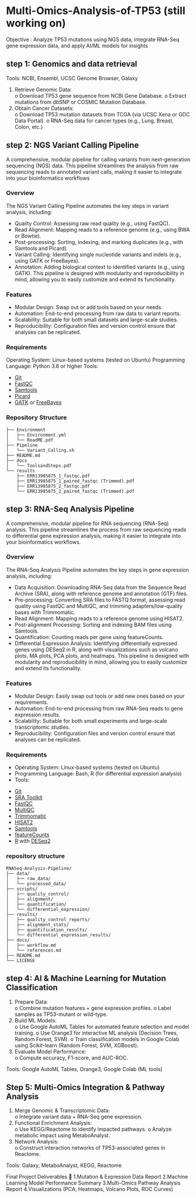# Multi-Omics-Analysis-of-TP53 (still working on)
Objective : Analyze TP53 mutations using NGS data, integrate RNA-Seq gene expression  data, and apply AI/ML models for insights

## step 1: Genomics and data retrieval
Tools: NCBI, Ensembl, UCSC Genome Browser, Galaxy 
1. Retrieve Genomic Data:  
o Download TP53 gene sequence from NCBI Gene Database. 
o Extract mutations from dbSNP or COSMIC Mutation Database. 
2. Obtain Cancer Datasets:  
o Download TP53 mutation datasets from TCGA (via UCSC Xena 
or GDC Data Portal). 
o RNA-Seq data for cancer types (e.g., Lung, Breast, Colon, etc.)

## step 2: NGS Variant Calling Pipeline
A comprehensive, modular pipeline for calling variants from next-generation sequencing (NGS) data. This pipeline streamlines the analysis from raw sequencing reads to annotated variant calls, making it easier to integrate into your bioinformatics workflows

### Overview
The NGS Variant Calling Pipeline automates the key steps in variant analysis, including:

+ Quality Control: Assessing raw read quality (e.g., using FastQC).
+ Read Alignment: Mapping reads to a reference genome (e.g., using BWA or Bowtie).
+ Post-processing: Sorting, indexing, and marking duplicates (e.g., with Samtools and Picard).
+ Variant Calling: Identifying single nucleotide variants and indels (e.g., using GATK or FreeBayes).
+ Annotation: Adding biological context to identified variants (e.g., using GATK).
This pipeline is designed with modularity and reproducibility in mind, allowing you to easily customize and extend its functionality.
### Features
- Modular Design: Swap out or add tools based on your needs.
- Automation: End-to-end processing from raw data to variant reports.
- Scalability: Suitable for both small datasets and large-scale studies.
- Reproducibility: Configuration files and version control ensure that analyses can be replicated.

### Requirements
Operating System: Linux-based systems (tested on Ubuntu)
Programming Language: Python 3.6 or higher
Tools:
- [Git](https://git-scm.com/)
- [FastQC](https://www.bioinformatics.babraham.ac.uk/projects/fastqc/)
- [Samtools](https://www.htslib.org/)
- [Picard](https://broadinstitute.github.io/picard/)
- [GATK](https://gatk.broadinstitute.org/hc/en-us) or [FreeBayes](https://github.com/freebayes/freebayes)

### Repository Structure
```             
├── Environment
│   ├── Environment.yml
│   └── ReadME.pdf
├── Pipeline
│   └── Variant_Calling.sh
├── README.md
├── docs
│   └── ToolsandSteps.pdf
└── results
    ├── ERR13985875_1_fastqc.pdf
    ├── ERR13985875_1_paired_fastqc (Trimmed).pdf
    ├── ERR13985875_2_fastqc.pdf
    └── ERR13985875_2_paired_fastqc (Trimmed).pdf
```

## step 3:  RNA-Seq Analysis Pipeline
A comprehensive, modular pipeline for RNA sequencing (RNA-Seq) analysis. This pipeline streamlines the process from raw sequencing reads to differential gene expression analysis, making it easier to integrate into your bioinformatics workflows.
	
### Overview
The RNA-Seq Analysis Pipeline automates the key steps in gene expression analysis, including:

- Data Acquisition: Downloading RNA-Seq data from the Sequence Read Archive (SRA), along with reference genome and annotation (GTF) files.
- Pre-processing: Converting SRA files to FASTQ format, assessing read quality using FastQC and MultiQC, and trimming adapters/low-quality bases with Trimmomatic.
- Read Alignment: Mapping reads to a reference genome using HISAT2.
- Post-alignment Processing: Sorting and indexing BAM files using Samtools.
- Quantification: Counting reads per gene using featureCounts.
- Differential Expression Analysis: Identifying differentially expressed genes using DESeq2 in R, along with visualizations such as volcano plots, MA plots, PCA plots, and heatmaps.
This pipeline is designed with modularity and reproducibility in mind, allowing you to easily customize and extend its functionality.

### Features
- Modular Design: Easily swap out tools or add new ones based on your requirements.
- Automation: End-to-end processing from raw RNA-Seq reads to gene expression results.
- Scalability: Suitable for both small experiments and large-scale transcriptomic studies.
- Reproducibility: Configuration files and version control ensure that analyses can be replicated.

### Requirements
* Operating System: Linux-based systems (tested on Ubuntu)
* Programming Language: Bash, R (for differential expression analysis)
* Tools:
- [Git](https://git-scm.com/)
- [SRA Toolkit](https://github.com/ncbi/sra-tools/wiki/01.-Downloading-SRA-Toolkit)
- [FastQC](https://www.bioinformatics.babraham.ac.uk/projects/fastqc/)
- [MultiQC](https://seqera.io/multiqc/)
- [Trimmomatic](http://www.usadellab.org/cms/?page=trimmomatic)
- [HISAT2](https://daehwankimlab.github.io/hisat2/)
- [Samtools](https://www.htslib.org/)
- [featureCounts](https://bioinf.wehi.edu.au/featureCounts/)
- [R](https://www.r-project.org/) with [DESeq2](https://bioconductor.org/packages/release/bioc/html/DESeq2.html)

### repository structure
```								             
RNASeq-Analysis-Pipeline/
├── data/
│   ├── raw_data/
│   └── processed_data/
├── scripts/
│   ├── quality_control/
│   ├── alignment/
│   ├── quantification/
│   └── differential_expression/
├── results/
│   ├── quality_control_reports/
│   ├── alignment_stats/
│   ├── quantification_results/
│   └── differential_expression_results/
├── docs/
│   ├── workflow.md
│   └── references.md
├── README.md
└── LICENSE
```								             
## step 4: AI & Machine Learning for Mutation Classification
1. Prepare Data:  
o Combine mutation features + gene expression profiles. 
o Label samples as TP53-mutant or wild-type. 
2. Build ML Models:  
o Use Google AutoML Tables for automated feature selection and 
model training. 
o Use Orange3 for interactive ML analysis (Decision Trees, Random 
Forest, SVM). 
o Train classification models in Google Colab using Scikit-learn 
(Random Forest, SVM, XGBoost). 
3. Evaluate Model Performance:  
o Compute accuracy, F1-score, and AUC-ROC.

Tools: Google AutoML Tables, Orange3, Google Colab (ML tools)

## Step 5: Multi-Omics Integration & Pathway Analysis 
1. Merge Genomic & Transcriptomic Data:  
o Integrate variant data + RNA-Seq gene expression. 
2. Functional Enrichment Analysis:  
o Use KEGG/Reactome to identify impacted pathways. 
o Analyze metabolic impact using MetaboAnalyst. 
3. Network Analysis:  
o Construct interaction networks of TP53-associated genes in 
Reactome.

Tools: Galaxy, MetaboAnalyst, KEGG, Reactome

Final Project Deliverables :page_facing_up:
1.Mutation & Expression Data Report 
2.Machine Learning Model Performance Summary 
3.Multi-Omics Pathway Analysis Report 
4.Visualizations (PCA, Heatmaps, Volcano Plots, ROC Curves)
